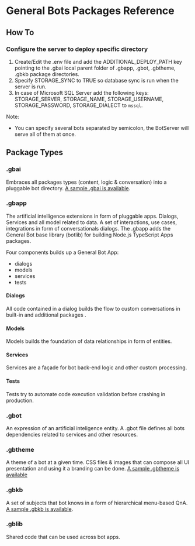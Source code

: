 # General Bots Packages Reference

## How To

### Configure the server to deploy specific directory

1. Create/Edit the .env file and add the ADDITIONAL_DEPLOY_PATH key pointing to the .gbai local parent folder of .gbapp, .gbot, .gbtheme, .gbkb package directories.
2. Specify STORAGE_SYNC to TRUE so database sync is run when the server is run.
3. In case of Microsoft SQL Server add the following keys: STORAGE_SERVER, STORAGE_NAME, STORAGE_USERNAME, STORAGE_PASSWORD, STORAGE_DIALECT to `mssql`.

Note:

- You can specify several bots separated by semicolon, the BotServer will serve all of them at once.

## Package Types

### .gbai

Embraces all packages types (content, logic & conversation) into a pluggable bot
directory. [A sample .gbai is available](https://github.com/pragmatismo-io/IntranetBotQuickStart.gbai).

### .gbapp

The artificial intelligence extensions in form of pluggable apps. Dialogs,
Services and all model related to data. A set of interactions, use cases,
integrations in form of conversationals dialogs.
The .gbapp adds the General Bot base library (botlib) for building Node.js TypeScript Apps packages.

Four components builds up a General Bot App:

- dialogs
- models
- services
- tests

#### Dialogs

All code contained in a dialog builds the flow to custom conversations in
built-in and additional packages .

#### Models

Models builds the foundation of data relationships in form of entities.

#### Services

Services are a façade for bot back-end logic and other custom processing.

#### Tests

Tests try to automate code execution validation before crashing in production.

### .gbot

An expression of an artificial inteligence entity. A .gbot file defines
all bots dependencies related to services and other resources.

### .gbtheme

A theme of a bot at a given time. CSS files & images that can compose all UI
presentation and using it a branding can be done. [A sample .gbtheme is available](https://github.com/pragmatismo-io/Office365.gbtheme)

### .gbkb

A set of subjects that bot knows in a form of hierarchical menu-based QnA. [A sample .gbkb is available](https://github.com/pragmatismo-io/ProjectOnline.gbkb).

### .gblib

Shared code that can be used across bot apps.
